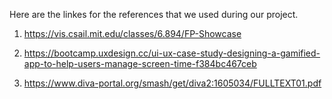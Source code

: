 Here are the linkes for the references that we used during our project.

1) https://vis.csail.mit.edu/classes/6.894/FP-Showcase

2) https://bootcamp.uxdesign.cc/ui-ux-case-study-designing-a-gamified-app-to-help-users-manage-screen-time-f384bc467ceb

3) https://www.diva-portal.org/smash/get/diva2:1605034/FULLTEXT01.pdf
